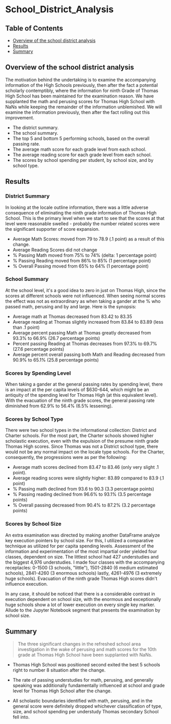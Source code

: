 # School_District_Analysis

## Table of Contents

- [Overview of the school district analysis](#overview-of-the-school-district-analysis)
- [Results](#results)
- [Summary](#summary)

## Overview of the school district analysis
The motivation behind the undertaking is to examine the accompanying information of the High Schools previously, then after the fact a potential scholarly contemptibly, where the information for ninth Grade of Thomas High School has been maintained for the examination reason. We have supplanted the math and perusing scores for Thomas High School with NaNs while keeping the remainder of the information unblemished. We will examine the information previously, then after the fact rolling out this improvement. 

  - The district summary.
  - The school summary.
  - The top 5 and bottom 5 performing schools, based on the overall passing rate.
  - The average math score for each grade level from each school.
  - The average reading score for each grade level from each school.
  - The scores by school spending per student, by school size, and by school type.
  
## Results

### District Summary
In looking at the locale outline information, there was a little adverse consequence of eliminating the ninth grade information of Thomas High School. This is the primary level when we start to see that the scores at that level were reasonable swelled - probably the number related scores were the significant supporter of score expansion.

  - Average Math Scores: moved from 79 to 78.9 (.1 point) as a result of this change.
  - Average Reading Scores did not change
  - % Passing Math moved from 75% to 74% (delta: 1 percentage point)
  - % Passing Reading moved from 86% to 85% (1 percentage point)
  - % Overall Passing moved from 65% to 64% (1 percentage point)

### School Summary
At the school level, it's a good idea to zero in just on Thomas High, since the scores at different schools were not influenced. When seeing normal scores the effect was not as extraordinary as when taking a gander at the % who passed math, perusing and by and large. Here is the synopsis:

  - Average math at Thomas decreased from 83.42 to 83.35
  - Average reading at Thomas slightly increased from 83.84 to 83.89 (less than .1 point)
  - Average percent passing Math at Thomas greatly decreased from 93.3% to 66.9% (26.7 percentage points)
  - Percent passing Reading at Thomas decreases from 97.3% to 69.7% (27.6 percentage points)
  - Average percent overall passing both Math and Reading decreased from 90.9% to 65.1% (25.8 percentage points)

### Scores by Spending Level
When taking a gander at the general passing rates by spending level, there is an impact at the per capita levels of $630-644, which might be an antiquity of the spending level for Thomas High (at this equivalent level). With the evacuation of the ninth grade scores, the general passing rate diminished from 62.9% to 56.4% (6.5% lessening).

### Scores by School Type
There were two school types in the informational collection: District and Charter schools. For the most part, the Charter schools showed higher scholastic execution, even with the expulsion of the presume ninth grade Thomas High scores. Since Thomas was not a District school type, there would not be any normal impact on the locale type schools. For the Charter, consequently, the progressions were as per the following:

  - Average math scores declined from 83.47 to 83.46 (only very slight .1 point).
  - Average reading scores were slightly higher: 83.89 compared to 83.9 (.1 point)
  - % Passing math declined from 93.6 to 90.3 (3.3 percentage points)
  - % Passing reading declined from 96.6% to 93.1% (3.5 percentage points)
  - % Overall passing decreased from 90.4% to 87.2% (3.2 percentage points)
  
### Scores by School Size

An extra examination was directed by making another DataFrame analyze key execution pointers by school size. For this, I utilized a comparative technique as utilized for per capita spending levels. Assessment of the information and experimentation of the most impartial order yielded four classes, dependent on size. The littlest school had 427 understudies and the biggest 4,976 understudies. I made four classes with the accompanying receptacles: 0-1500 (3 schools, "little"), 1501-2840 (6 medium estimated schools), 2841-4260 (3 enormous schools) lastly, 4261-4976 (3 extremely huge schools). Evacuation of the ninth grade Thomas High scores didn't influence execution. 

In any case, it should be noticed that there is a considerable contrast in execution dependent on school size, with the enormous and exceptionally huge schools show a lot of lower execution on every single key marker. Allude to the Jupyter Notebook segment that presents the examination by school size.

## Summary
> The three significant changes in the refreshed school area investigation in the wake of perusing and math scores for the 10th grade at Thomas High School have been supplanted with NaNs. 

  - Thomas High School was positioned second exited the best 5 schools right to number 8 situation after the change. 

  - The rate of passing understudies for math, perusing, and generally speaking was additionally fundamentally influenced at school and grade level for Thomas High School after the change. 

  - All scholastic boundaries identified with math, perusing, and in the general score were definitely dropped whichever classification of type, size, and school spending per understudy Thomas secondary School fell into.
